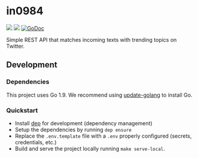 # in0984
<p>
  <a href="https://goreportcard.com/badge/github.com/gppeixoto/in0984"><img src="https://goreportcard.com/badge/github.com/gppeixoto/in0984"></img></a>
  <a href="https://golangci.com"><img src="https://golangci.com/badges/github.com/gppeixoto/in0984.svg"></img></a>
  <a href="https://godoc.org/github.com/gppeixoto/in0984"><img src="https://godoc.org/github.com/gppeixoto/in0984?status.svg" alt="GoDoc"></a>
</p>

Simple REST API that matches incoming texts with trending topics on Twitter.

## Development

### Dependencies
This project uses Go 1.9. We recommend using [update-golang](https://github.com/udhos/update-golang) to install Go.

### Quickstart
* Install [dep](https://github.com/golang/dep) for development (dependency management)
* Setup the dependencies by running `dep ensure`
* Replace the `.env.template` file with a `.env` properly configured (secrets, credentials, etc.)
* Build and serve the project locally running `make serve-local`.
